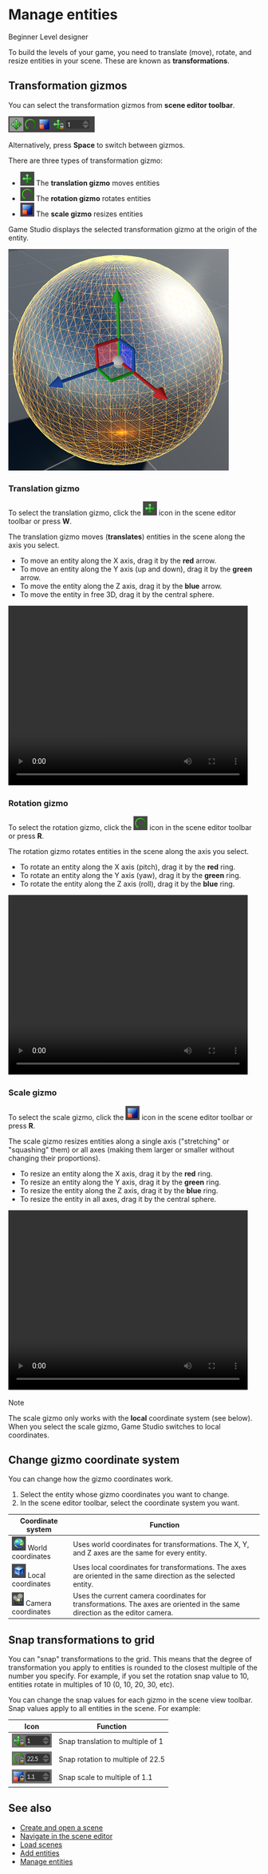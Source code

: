 # Manage entities

<span class="label label-doc-level">Beginner</span>
<span class="label label-doc-audience">Level designer</span>

To build the levels of your game, you need to translate (move), rotate, and resize entities in your scene. These are known as **transformations**.

## Transformation gizmos

You can select the transformation gizmos from **scene editor toolbar**.

![Transformation gizmo toolbox](media/manage-entities-in-scene-gizmos.png)

Alternatively, press **Space** to switch between gizmos.

There are three types of transformation gizmo:

- ![Translation gizmo icon](media/manage-entities-in-scene-translation-gizmo.png) The **translation gizmo** moves entities
- ![Rotation gizmo icon](media/manage-entities-in-scene-rotation-gizmo.png) The **rotation gizmo** rotates entities
- ![Scale gizmo icon](media/manage-entities-in-scene-scale-gizmo.png) The **scale gizmo** resizes entities

Game Studio displays the selected transformation gizmo at the origin of the entity.

![Transformation gizmos in the scene](media/manage-entities-transformation-gizmo.png)

### Translation gizmo

To select the translation gizmo, click the ![Translation gizmo icon](media/manage-entities-in-scene-translation-gizmo.png) icon in the scene editor toolbar or press **W**.

The translation gizmo moves (**translates**) entities in the scene along the axis you select.

* To move an entity along the X axis, drag it by the **red** arrow.
* To move an entity along the Y axis (up and down), drag it by the **green** arrow.
* To move the entity along the Z axis, drag it by the **blue** arrow.
* To move the entity in free 3D, drag it by the central sphere.

<video controls autoplay loop height="360" width="480">
                <source src="media/manage-entities-in-scene-translation-gizmo.mp4" type="video/mp4">
</video>

### Rotation gizmo

To select the rotation gizmo, click the ![Rotation gizmo icon](media/manage-entities-in-scene-rotation-gizmo.png) icon in the scene editor toolbar or press **R**.

The rotation gizmo rotates entities in the scene along the axis you select.

* To rotate an entity along the X axis (pitch), drag it by the **red** ring.
* To rotate an entity along the Y axis (yaw), drag it by the **green** ring.
* To rotate the entity along the Z axis (roll), drag it by the **blue** ring.

<video controls autoplay loop height="360" width="480">
                <source src="media/manage-entities-in-scene-rotation-gizmo.mp4" type="video/mp4">
</video>

### Scale gizmo

To select the scale gizmo, click the ![Scale gizmo icon](media/manage-entities-in-scene-scale-gizmo.png) icon in the scene editor toolbar or press **R**.

The scale gizmo resizes entities along a single axis ("stretching" or "squashing" them) or all axes (making them larger or smaller without changing their proportions).

* To resize an entity along the X axis, drag it by the **red** ring.
* To resize an entity along the Y axis, drag it by the **green** ring.
* To resize the entity along the Z axis, drag it by the **blue** ring.
* To resize the entity in all axes, drag it by the central sphere.

<video controls autoplay loop height="360" width="480">
                <source src="media/manage-entities-in-scene-scale-gizmo.mp4" type="video/mp4">
</video>

> [!Note] 
> The scale gizmo only works with the **local** coordinate system (see below). When you select the scale gizmo, Game Studio switches to local coordinates.

## Change gizmo coordinate system

You can change how the gizmo coordinates work.

1. Select the entity whose gizmo coordinates you want to change.
2. In the scene editor toolbar, select the coordinate system you want.

| Coordinate system | Function |
| ------  |  ------  |
| ![World coordinates](media/manage-entities-in-scene-wsc.png) World coordinates | Uses world coordinates for transformations. The X, Y, and Z axes are the same for every entity. |
| ![Local coordinates](media/manage-entities-in-scene-osc.png) Local coordinates | Uses local coordinates for transformations. The axes are oriented in the same direction as the selected entity. |
| ![Camera coordinates](media/manage-entities-in-scene-csc.png) Camera coordinates | Uses the current camera coordinates for transformations. The axes are oriented in the same direction as the editor camera. |

## Snap transformations to grid

You can "snap" transformations to the grid. This means that the degree of transformation you apply to entities is rounded to the closest multiple of the number you specify. For example, if you set the rotation snap value to 10, entities rotate in multiples of 10 (0, 10, 20, 30, etc).

You can change the snap values for each gizmo in the scene view toolbar. Snap values apply to all entities in the scene. For example:

| Icon | Function |
| --- | ---- |
| ![](media/manage-entities-in-scene-snap-translation.png) | Snap translation to multiple of 1 |
| ![](media/manage-entities-in-scene-snap-rotation.png) | Snap rotation to multiple of 22.5 |
| ![](media/manage-entities-in-scene-snap-scale.png) | Snap scale to multiple of 1.1 |

## See also

* [Create and open a scene](create-a-scene.md)
* [Navigate in the scene editor](navigate-in-the-scene-ui-editor.md)
* [Load scenes](load-scenes.md)
* [Add entities](add-entities.md)
* [Manage entities](manage-entities.md)